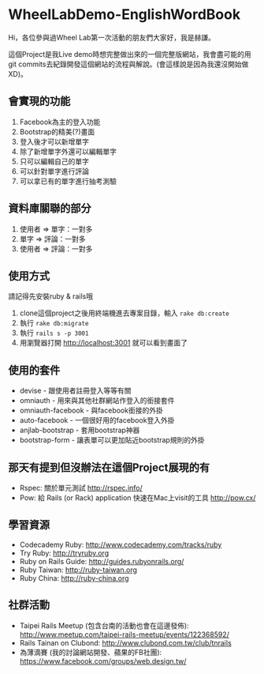 # WheelLabDemo-EnglishWordBook

Hi，各位參與過Wheel Lab第一次活動的朋友們大家好，我是赫謙。

這個Project是我Live demo時想完整做出來的一個完整版網站，我會盡可能的用git commits去紀錄開發這個網站的流程與解說。(會這樣說是因為我還沒開始做XD)。

## 會實現的功能

1. Facebook為主的登入功能
2. Bootstrap的精美(?)畫面
3. 登入後才可以新增單字
4. 除了新增單字外還可以編輯單字
5. 只可以編輯自己的單字
6. 可以針對單字進行評論
7. 可以拿已有的單字進行抽考測驗

## 資料庫關聯的部分

1. 使用者 => 單字：一對多
2. 單字 => 評論：一對多
3. 使用者 => 評論：一對多

## 使用方式

請記得先安裝ruby & rails哦

1. clone這個project之後用終端機進去專案目錄，輸入 `rake db:create`
2. 執行 `rake db:migrate`
3. 執行 `rails s -p 3001`
4. 用瀏覽器打開 <http://localhost:3001> 就可以看到畫面了

## 使用的套件

- devise - 跟使用者註冊登入等等有關
- omniauth - 用來與其他社群網站作登入的銜接套件
- omniauth-facebook - 與facebook銜接的外掛
- auto-facebook - 一個很好用的facebook登入外掛
- anjlab-bootstrap - 套用bootstrap神器
- bootstrap-form - 讓表單可以更加貼近bootstrap規則的外掛

## 那天有提到但沒辦法在這個Project展現的有

- Rspec: 關於單元測試 <http://rspec.info/>
- Pow: 給 Rails (or Rack) application 快速在Mac上visit的工具 <http://pow.cx/>

## 學習資源

- Codecademy Ruby: <http://www.codecademy.com/tracks/ruby>
- Try Ruby: <http://tryruby.org>
- Ruby on Rails Guide: <http://guides.rubyonrails.org/>
- Ruby Taiwan: <http://ruby-taiwan.org>
- Ruby China: <http://ruby-china.org>

## 社群活動

- Taipei Rails Meetup (包含台南的活動也會在這邊發佈): <http://www.meetup.com/taipei-rails-meetup/events/122368592/>
- Rails Tainan on Clubond: <http://www.clubond.com.tw/club/tnrails>
- 為薄滴賽 (我的討論網站開發、蘋果的FB社團): <https://www.facebook.com/groups/web.design.tw/>